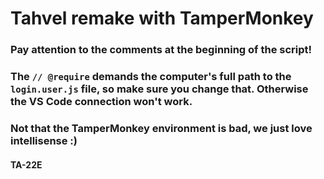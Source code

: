 # Tahvel remake with TamperMonkey


### Pay attention to the comments at the beginning of the script! 
### The `// @require` demands the computer's full path to the `login.user.js` file, so make sure you change that. Otherwise the VS Code connection won't work.
### Not that the TamperMonkey environment is bad, we just love intellisense :)

#### TA-22E
